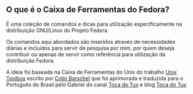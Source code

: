 ## O que é o Caixa de Ferramentas do Fedora?
É uma coleção de comandos e dicas para utilização especificamente na distribuição GNU/Linux do Projeto Fedora

Os comandos aqui abordados são inseridos através de necessidades diárias e incluídos para servir de pesquisa por mim, por quem deseja contribuir ou apenas de servir como referência para utilização da distribuição Fedora.

A ideia foi baseada na Caixa de Ferramentas do Unix do trabalho [Unix Toolbox](http://cb.vu/unixtoolbox/)
escrito por [Colin Barschel](http://colin.barschel.net/) que foi aprimorada e traduzida para o Português do Brasil pelo Gabriel do canal [Toca do Tux](https://www.youtube.com/user/tocadotux) e blog [Toca do Tux](http://www.tocadotux.com.br)
